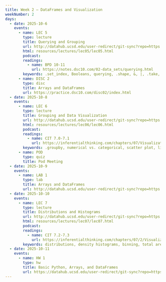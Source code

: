 ```yaml
---
title: Week 2 – DataFrames and Visualization
weekNumber: 2
days:
  - date: 2025-10-6
    events:
      - name: LEC 5
        type: lecture
        title: Querying and Grouping
        url: http://datahub.ucsd.edu/user-redirect/git-sync?repo=https://github.com/dsc-courses/dsc10-2025-fa&subPath=resources/lectures/lec05/lec05.ipynb
        html: resources/lectures/lec05/lec05.html
        podcast:
        readings:
          - name: BPD 10-11
            url: https://notes.dsc10.com/02-data_sets/querying.html
        keywords: .set_index, Booleans, querying, .shape, &, |, .take, .groupby, aggregation
      - name: DISC 2
        type: disc
        title: Arrays and DataFrames
        url: https://practice.dsc10.com/disc02/index.html
  - date: 2025-10-8
    events:
      - name: LEC 6
        type: lecture
        title: Grouping and Data Visualization
        url: http://datahub.ucsd.edu/user-redirect/git-sync?repo=https://github.com/dsc-courses/dsc10-2025-fa&subPath=resources/lectures/lec06/lec06.ipynb
        html: resources/lectures/lec06/lec06.html
        podcast:
        readings:
          - name: CIT 7.0-7.1
            url: https://inferentialthinking.com/chapters/07/Visualization.html
        keywords: .groupby, numerical vs. categorical, scatter plot, line plot, bar chart
      - name: POD
        type: quiz
        title: Pod Meeting
  - date: 2025-10-9
    events:
      - name: LAB 1
        type: lab
        title: Arrays and DataFrames
        url: http://datahub.ucsd.edu/user-redirect/git-sync?repo=https://github.com/dsc-courses/dsc10-2025-fa&subPath=labs/lab1/lab1.ipynb
  - date: 2025-10-10
    events:
      - name: LEC 7
        type: lecture
        title: Distributions and Histograms
        url: http://datahub.ucsd.edu/user-redirect/git-sync?repo=https://github.com/dsc-courses/dsc10-2025-fa&subPath=resources/lectures/lec07/lec07.ipynb
        html: resources/lectures/lec07/lec07.html
        podcast:
        readings:
          - name: CIT 7.2-7.3
            url: https://inferentialthinking.com/chapters/07/2/Visualizing_Numerical_Distributions.html
        keywords: distributions, density histograms, binning, total area, overlaid plots
  - date: 2025-10-11
    events:
      - name: HW 1
        type: hw
        title: Basic Python, Arrays, and DataFrames
        url: https://datahub.ucsd.edu/user-redirect/git-sync?repo=https://github.com/dsc-courses/dsc10-2025-fa&subPath=homeworks/hw1/hw1.ipynb
---
```

